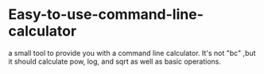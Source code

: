 # Easy-to-use-command-line-calculator
a small tool to provide you with a command line calculator. It's not "bc" ,but it should calculate pow, log, and sqrt as well as basic operations.
